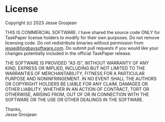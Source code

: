 # License

Copyright (c) 2023 Jesse Grosjean

THIS IS COMMERCIAL SOFTWARE. I have shared the source code ONLY for TaskPaper license holders to modify for their own purposes. Do not remove licensing code. Do not redistribute binaries without permission from jesse@hogbaysoftware.com. Do submit pull requests if you would like your changes potentially included in the official TaskPaper release.

THE SOFTWARE IS PROVIDED "AS IS", WITHOUT WARRANTY OF ANY KIND, EXPRESS OR
IMPLIED, INCLUDING BUT NOT LIMITED TO THE WARRANTIES OF MERCHANTABILITY,
FITNESS FOR A PARTICULAR PURPOSE AND NONINFRINGEMENT. IN NO EVENT SHALL THE
AUTHORS OR COPYRIGHT HOLDERS BE LIABLE FOR ANY CLAIM, DAMAGES OR OTHER
LIABILITY, WHETHER IN AN ACTION OF CONTRACT, TORT OR OTHERWISE, ARISING FROM,
OUT OF OR IN CONNECTION WITH THE SOFTWARE OR THE USE OR OTHER DEALINGS IN THE
SOFTWARE.

Thanks,<br />
Jesse Grosjean
